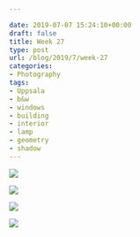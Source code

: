 ```yaml
---

date: 2019-07-07 15:24:10+00:00
draft: false
title: Week 27
type: post
url: /blog/2019/7/week-27
categories:
- Photography
tags:
- Uppsala
- b&w
- windows
- building
- interior
- lamp
- geometry
- shadow
---
```




  
![](/images/2019-07-07-20197week-27/IMG_3491-2.jpeg)

  

  
![](/images/2019-07-07-20197week-27/IMG_3496-2.jpeg)

  

  
![](/images/2019-07-07-20197week-27/IMG_3508-2.jpeg)

  

  
![](/images/2019-07-07-20197week-27/IMG_3501-2.jpeg)

  


